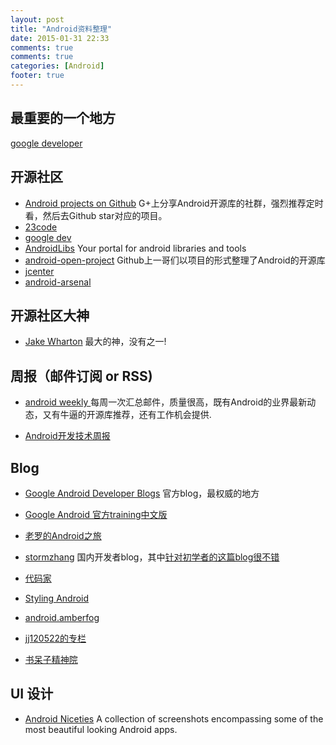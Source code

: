 ```yaml
---
layout: post
title: "Android资料整理"
date: 2015-01-31 22:33
comments: true
comments: true
categories: [Android] 
footer: true
---
```


## 最重要的一个地方
 
   [google developer](http://developer.android.com/index.html)

## 开源社区

  * [Android projects on Github](https://plus.google.com/u/0/communities/100609058582053363304) G+上分享Android开源库的社群，强烈推荐定时看，然后去Github star对应的项目。
  * [23code](http://www.23code.com/)
  * [google dev](http://weibo.com/zhangqi8?from=myfollow_group)
  * [AndroidLibs](https://www.android-libs.com/) Your portal for android libraries and tools
  * [android-open-project](https://github.com/Trinea/android-open-project)
    Github上一哥们以项目的形式整理了Android的开源库
  * [jcenter](https://bintray.com/bintray/jcenter)
  * [android-arsenal](https://android-arsenal.com/)

## 开源社区大神
  
  * [Jake Wharton](https://github.com/JakeWharton) 最大的神，没有之一! 

## 周报（邮件订阅 or RSS)  

  * [android weekly ](http://androidweekly.net/)
    每周一次汇总邮件，质量很高，既有Android的业界最新动态，又有牛逼的开源库推荐，还有工作机会提供.

  * [Android开发技术周报](http://www.inferjay.com/) 

## Blog

  * [Google Android Developer Blogs](http://android-developers.blogspot.com/) 官方blog，最权威的地方

  * [Google Android 官方training中文版](http://hukai.me/android-training-course-in-chinese/index.html)

  * [老罗的Android之旅](http://blog.csdn.net/luoshengyang)
  
  * [stormzhang](http://www.stormzhang.com/) 国内开发者blog，其中[针对初学者的这篇blog很不错](http://www.stormzhang.com/android/2014/07/07/learn-android-from-rookie/)

  * [代码家](http://blog.daimajia.com/)
  
  * [Styling Android](https://blog.stylingandroid.com/)
  
  * [android.amberfog](http://android.amberfog.com/)

  * [jj120522的专栏](http://blog.csdn.net/jj120522)
  
  * [书呆子精神院](http://www.pedant.cn/)

## UI 设计
  
  * [Android Niceties](http://androidniceties.tumblr.com/) A collection of screenshots encompassing some of the most beautiful looking Android apps.
